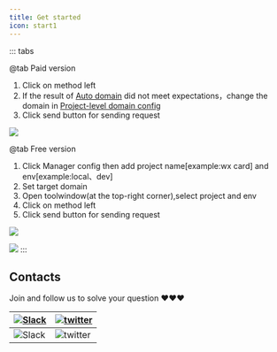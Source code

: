 ```yaml
---
title: Get started
icon: start1
---
```


<VPBanner
content="If you are already familiar with the basic operations of Fast Request, you can go directly to the features page."
background="url('/img/banner/bg1.svg') no-repeat -2100px -80px"
color="#eee"
:actions='[
{
text: "Features",
link:"/guide/features/",
}
]'
/>

::: tabs

@tab Paid version

1. Click <FontIcon icon="restfulFastRequest" /> on method left
2. If the result of [Auto domain](../features/autoDomain.md) did not meet expectations，change the domain in [Project-level domain config](../features/projectLevelDomainConfig.md)
3. Click send button for sending request

![](/img/start.png)

@tab Free version

1. Click Manager config then add project name[example:wx card] and env[example:local、dev]
2. Set target domain
3. Open toolwindow(at the top-right corner),select project and env
4. Click <FontIcon icon="restfulFastRequest1" /> on method left
5. Click send button for sending request

![](/img/start_en.svg)

![](/img/howToUse_en.gif)
:::

## Contacts

Join and follow us to solve your question ❤️❤️❤️

| [![Slack](https://img.shields.io/static/v1?label=Slack&message=Restful%20Fast%20Request&logo=slack&color=38B580)](https://join.slack.com/t/restfulfastrequest/shared_invite/zt-1we57vum8-TALhTHI2uNmPF2bx1NDyWw) | [![twitter](https://img.shields.io/static/v1?label=Twitter&message=FastRequest666&logo=twitter&color=FC8D34)](https://twitter.com/FastRequest666) |
| ---------------------------------------------------------------------------------------------------------------------------------------------------------------------------------------------------------------- | ------------------------------------------------------------------------------------------------------------------------------------------------- |
| ![Slack](/img/slack.png)                                                                                                                                                                                         | ![twitter](/img/twitter.png)                                                                                                                      |
